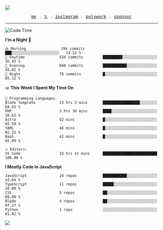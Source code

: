 <img style="bottom: 800px;" src="https://imgur.com/rilHVxA.png"/>
<p align="center">
  <samp>
    <a href="https://fayln.com">me</a> .
    <!-- <a href="https://fayln.com/projects">projects</a> . -->
    <a href="https://go.fayln.com/twitter">𝕏</a> .
    <a href="https://go.fayln.com/instagram">instagram</a> .
    <a href="https://go.fayln.com/polywork">polywork</a> .
    <a href="https://github.com/sponsors/faridhnzz">sponsor</a>
  </samp>
</p>

---
<!--START_SECTION:waka-->
![Code Time](http://img.shields.io/badge/Code%20Time-2%2C293%20hrs%2023%20mins-blue)

**I'm a Night 🦉** 

```text
🌞 Morning                194 commits         ███░░░░░░░░░░░░░░░░░░░░░░   13.23 % 
🌆 Daytime                534 commits         █████████░░░░░░░░░░░░░░░░   36.43 % 
🌃 Evening                660 commits         ███████████░░░░░░░░░░░░░░   45.02 % 
🌙 Night                  78 commits          █░░░░░░░░░░░░░░░░░░░░░░░░   05.32 % 
```


📊 **This Week I Spent My Time On** 

```text
💬 Programming Languages: 
Blade Template           23 hrs 3 mins       █████████████████░░░░░░░░   68.43 % 
PHP                      5 hrs 36 mins       ████░░░░░░░░░░░░░░░░░░░░░   16.63 % 
Astro                    52 mins             █░░░░░░░░░░░░░░░░░░░░░░░░   02.59 % 
YAML                     46 mins             █░░░░░░░░░░░░░░░░░░░░░░░░   02.32 % 
Bash                     42 mins             █░░░░░░░░░░░░░░░░░░░░░░░░   02.09 % 

🔥 Editors: 
VS Code                  33 hrs 41 mins      █████████████████████████   100.00 % 
```

**I Mostly Code in JavaScript** 

```text
JavaScript               24 repos            ███████████░░░░░░░░░░░░░░   43.64 % 
TypeScript               11 repos            █████░░░░░░░░░░░░░░░░░░░░   20.00 % 
CSS                      5 repos             ██░░░░░░░░░░░░░░░░░░░░░░░   09.09 % 
Blade                    4 repos             ██░░░░░░░░░░░░░░░░░░░░░░░   07.27 % 
Python                   1 repo              ░░░░░░░░░░░░░░░░░░░░░░░░░   01.82 % 
```




<!--END_SECTION:waka-->

![](https://hit.yhype.me/github/profile?user_id=29797712)
